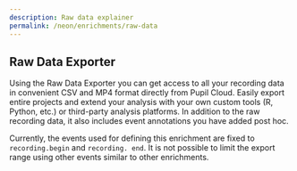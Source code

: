 ```yaml
---
description: Raw data explainer
permalink: /neon/enrichments/raw-data
---
```


## Raw Data Exporter
Using the Raw Data Exporter you can get access to all your recording data in convenient CSV and MP4 format directly from Pupil Cloud. Easily export entire projects and extend your analysis with your own custom tools (R, Python, etc.) or third-party analysis platforms. In addition to the raw recording data, it also includes event annotations you have added post hoc.

Currently, the events used for defining this enrichment are fixed to `recording.begin` and `recording. end`. It is not possible to limit the export range using other events similar to other enrichments.